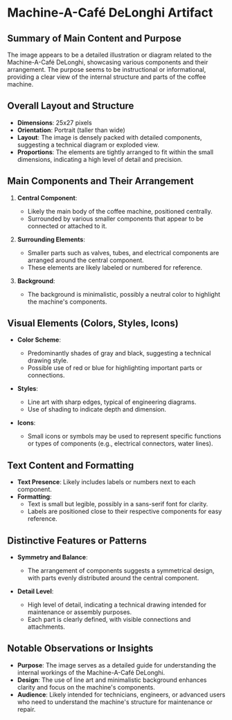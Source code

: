 # Machine-A-Café DeLonghi Artifact

## Summary of Main Content and Purpose
The image appears to be a detailed illustration or diagram related to the Machine-A-Café DeLonghi, showcasing various components and their arrangement. The purpose seems to be instructional or informational, providing a clear view of the internal structure and parts of the coffee machine.

## Overall Layout and Structure

- **Dimensions**: 25x27 pixels
- **Orientation**: Portrait (taller than wide)
- **Layout**: The image is densely packed with detailed components, suggesting a technical diagram or exploded view.
- **Proportions**: The elements are tightly arranged to fit within the small dimensions, indicating a high level of detail and precision.

## Main Components and Their Arrangement

1. **Central Component**:
   - Likely the main body of the coffee machine, positioned centrally.
   - Surrounded by various smaller components that appear to be connected or attached to it.

2. **Surrounding Elements**:
   - Smaller parts such as valves, tubes, and electrical components are arranged around the central component.
   - These elements are likely labeled or numbered for reference.

3. **Background**:
   - The background is minimalistic, possibly a neutral color to highlight the machine's components.

## Visual Elements (Colors, Styles, Icons)

- **Color Scheme**:
  - Predominantly shades of gray and black, suggesting a technical drawing style.
  - Possible use of red or blue for highlighting important parts or connections.

- **Styles**:
  - Line art with sharp edges, typical of engineering diagrams.
  - Use of shading to indicate depth and dimension.

- **Icons**:
  - Small icons or symbols may be used to represent specific functions or types of components (e.g., electrical connectors, water lines).

## Text Content and Formatting

- **Text Presence**: Likely includes labels or numbers next to each component.
- **Formatting**:
  - Text is small but legible, possibly in a sans-serif font for clarity.
  - Labels are positioned close to their respective components for easy reference.

## Distinctive Features or Patterns

- **Symmetry and Balance**:
  - The arrangement of components suggests a symmetrical design, with parts evenly distributed around the central component.

- **Detail Level**:
  - High level of detail, indicating a technical drawing intended for maintenance or assembly purposes.
  - Each part is clearly defined, with visible connections and attachments.

## Notable Observations or Insights

- **Purpose**: The image serves as a detailed guide for understanding the internal workings of the Machine-A-Café DeLonghi.
- **Design**: The use of line art and minimalistic background enhances clarity and focus on the machine's components.
- **Audience**: Likely intended for technicians, engineers, or advanced users who need to understand the machine's structure for maintenance or repair.